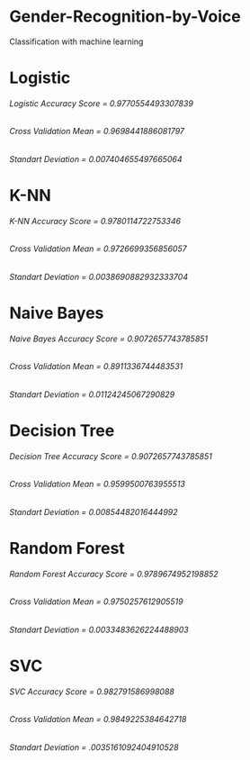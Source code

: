# Gender-Recognition-by-Voice
Classification with machine learning

# Logistic
###### Logistic Accuracy Score = 0.9770554493307839
###### Cross Validation Mean = 0.9698441886081797
###### Standart Deviation = 0.007404655497665064

# K-NN 
###### K-NN Accuracy Score = 0.9780114722753346
###### Cross Validation Mean = 0.9726699356856057
###### Standart Deviation = 0.0038690882932333704

# Naive Bayes 
###### Naive Bayes Accuracy Score = 0.9072657743785851
###### Cross Validation Mean = 0.8911336744483531
###### Standart Deviation = 0.01124245067290829

# Decision Tree
###### Decision Tree Accuracy Score = 0.9072657743785851
###### Cross Validation Mean = 0.9599500763955513
###### Standart Deviation = 0.00854482016444992

# Random Forest
###### Random Forest Accuracy Score = 0.9789674952198852
###### Cross Validation Mean = 0.9750257612905519
###### Standart Deviation = 0.0033483626224488903

# SVC
###### SVC Accuracy Score = 0.982791586998088
###### Cross Validation Mean = 0.9849225384642718
###### Standart Deviation = .0035161092404910528

